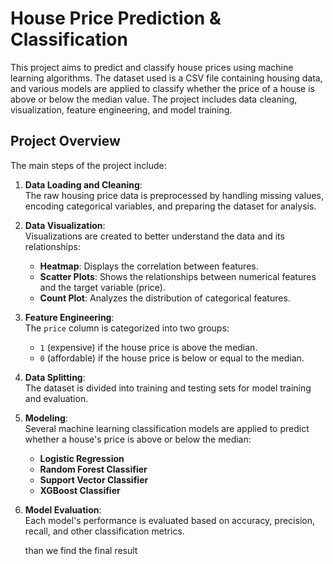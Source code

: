 # House Price Prediction & Classification

This project aims to predict and classify house prices using machine learning algorithms. The dataset used is a CSV file containing housing data, and various models are applied to classify whether the price of a house is above or below the median value. The project includes data cleaning, visualization, feature engineering, and model training.

## Project Overview

The main steps of the project include:

1. **Data Loading and Cleaning**:  
   The raw housing price data is preprocessed by handling missing values, encoding categorical variables, and preparing the dataset for analysis.

2. **Data Visualization**:  
   Visualizations are created to better understand the data and its relationships:
   - **Heatmap**: Displays the correlation between features.
   - **Scatter Plots**: Shows the relationships between numerical features and the target variable (price).
   - **Count Plot**: Analyzes the distribution of categorical features.

3. **Feature Engineering**:  
   The `price` column is categorized into two groups:
   - `1` (expensive) if the house price is above the median.
   - `0` (affordable) if the house price is below or equal to the median.

4. **Data Splitting**:  
   The dataset is divided into training and testing sets for model training and evaluation.

5. **Modeling**:  
   Several machine learning classification models are applied to predict whether a house's price is above or below the median:
   - **Logistic Regression**
   - **Random Forest Classifier**
   - **Support Vector Classifier**
   - **XGBoost Classifier**

6. **Model Evaluation**:  
   Each model's performance is evaluated based on accuracy, precision, recall, and other classification metrics.

   than we find the final result
